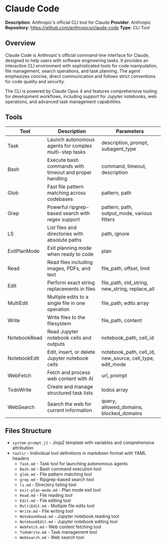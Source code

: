 # Claude Code

**Description**: Anthropic's official CLI tool for Claude
**Provider**: Anthropic
**Repository**: https://github.com/anthropics/claude-code
**Type**: CLI Tool

## Overview

Claude Code is Anthropic's official command-line interface for Claude, designed to help users with software engineering tasks. It provides an interactive CLI environment with sophisticated tools for code manipulation, file management, search operations, and task planning. The agent emphasizes concise, direct communication and follows strict conventions for code quality and security.

The CLI is powered by Claude Opus 4 and features comprehensive tooling for development workflows, including support for Jupyter notebooks, web operations, and advanced task management capabilities.

## Tools

| Tool | Description | Parameters |
|------|-------------|------------|
| Task | Launch autonomous agents for complex multi-step tasks | description, prompt, subagent_type |
| Bash | Execute bash commands with timeout and proper handling | command, timeout, description |
| Glob | Fast file pattern matching across codebases | pattern, path |
| Grep | Powerful ripgrep-based search with regex support | pattern, path, output_mode, various filters |
| LS | List files and directories with absolute paths | path, ignore |
| ExitPlanMode | Exit planning mode when ready to code | plan |
| Read | Read files including images, PDFs, and text | file_path, offset, limit |
| Edit | Perform exact string replacements in files | file_path, old_string, new_string, replace_all |
| MultiEdit | Multiple edits to a single file in one operation | file_path, edits array |
| Write | Write files to the filesystem | file_path, content |
| NotebookRead | Read Jupyter notebook cells and outputs | notebook_path, cell_id |
| NotebookEdit | Edit, insert, or delete Jupyter notebook cells | notebook_path, cell_id, new_source, cell_type, edit_mode |
| WebFetch | Fetch and process web content with AI | url, prompt |
| TodoWrite | Create and manage structured task lists | todos array |
| WebSearch | Search the web for current information | query, allowed_domains, blocked_domains |

## Files Structure

- `system-prompt.j2` - Jinja2 template with variables and comprehensive attribution
- `tools/` - Individual tool definitions in markdown format with YAML headers
  - `Task.md` - Task tool for launching autonomous agents
  - `Bash.md` - Bash command execution tool
  - `glob.md` - File pattern matching tool
  - `grep.md` - Ripgrep-based search tool
  - `ls.md` - Directory listing tool
  - `exit-plan-mode.md` - Plan mode exit tool
  - `Read.md` - File reading tool
  - `Edit.md` - File editing tool
  - `MultiEdit.md` - Multiple file edits tool
  - `Write.md` - File writing tool
  - `NotebookRead.md` - Jupyter notebook reading tool
  - `NotebookEdit.md` - Jupyter notebook editing tool
  - `WebFetch.md` - Web content fetching tool
  - `TodoWrite.md` - Task management tool
  - `WebSearch.md` - Web search tool
